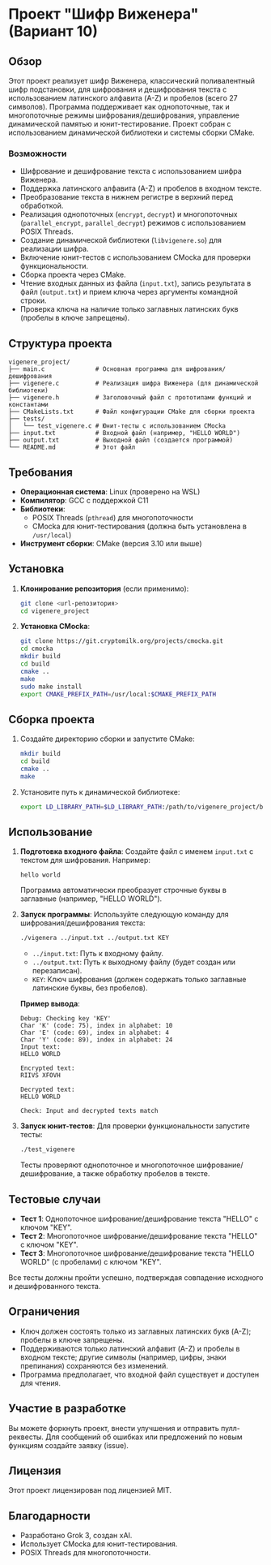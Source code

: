 # Проект "Шифр Виженера" (Вариант 10)

## Обзор
Этот проект реализует шифр Виженера, классический поливалентный шифр подстановки, для шифрования и дешифрования текста с использованием латинского алфавита (A-Z) и пробелов (всего 27 символов). Программа поддерживает как однопоточные, так и многопоточные режимы шифрования/дешифрования, управление динамической памятью и юнит-тестирование. Проект собран с использованием динамической библиотеки и системы сборки CMake.

### Возможности
- Шифрование и дешифрование текста с использованием шифра Виженера.
- Поддержка латинского алфавита (A-Z) и пробелов в входном тексте.
- Преобразование текста в нижнем регистре в верхний перед обработкой.
- Реализация однопоточных (`encrypt`, `decrypt`) и многопоточных (`parallel_encrypt`, `parallel_decrypt`) режимов с использованием POSIX Threads.
- Создание динамической библиотеки (`libvigenere.so`) для реализации шифра.
- Включение юнит-тестов с использованием CMocka для проверки функциональности.
- Сборка проекта через CMake.
- Чтение входных данных из файла (`input.txt`), запись результата в файл (`output.txt`) и прием ключа через аргументы командной строки.
- Проверка ключа на наличие только заглавных латинских букв (пробелы в ключе запрещены).

## Структура проекта
```
vigenere_project/
├── main.c              # Основная программа для шифрования/дешифрования
├── vigenere.c          # Реализация шифра Виженера (для динамической библиотеки)
├── vigenere.h          # Заголовочный файл с прототипами функций и константами
├── CMakeLists.txt      # Файл конфигурации CMake для сборки проекта
├── tests/
│   └── test_vigenere.c # Юнит-тесты с использованием CMocka
├── input.txt           # Входной файл (например, "HELLO WORLD")
├── output.txt          # Выходной файл (создается программой)
└── README.md           # Этот файл
```

## Требования
- **Операционная система**: Linux (проверено на WSL)
- **Компилятор**: GCC с поддержкой C11
- **Библиотеки**:
  - POSIX Threads (`pthread`) для многопоточности
  - CMocka для юнит-тестирования (должна быть установлена в `/usr/local`)
- **Инструмент сборки**: CMake (версия 3.10 или выше)

## Установка
1. **Клонирование репозитория** (если применимо):
   ```bash
   git clone <url-репозитория>
   cd vigenere_project
   ```

2. **Установка CMocka**:
   ```bash
   git clone https://git.cryptomilk.org/projects/cmocka.git
   cd cmocka
   mkdir build
   cd build
   cmake ..
   make
   sudo make install
   export CMAKE_PREFIX_PATH=/usr/local:$CMAKE_PREFIX_PATH
   ```

## Сборка проекта
1. Создайте директорию сборки и запустите CMake:
   ```bash
   mkdir build
   cd build
   cmake ..
   make
   ```

2. Установите путь к динамической библиотеке:
   ```bash
   export LD_LIBRARY_PATH=$LD_LIBRARY_PATH:/path/to/vigenere_project/build
   ```

## Использование
1. **Подготовка входного файла**:
   Создайте файл с именем `input.txt` с текстом для шифрования. Например:
   ```
   hello world
   ```
   Программа автоматически преобразует строчные буквы в заглавные (например, "HELLO WORLD").

2. **Запуск программы**:
   Используйте следующую команду для шифрования/дешифрования текста:
   ```bash
   ./vigenera ../input.txt ../output.txt KEY
   ```
   - `../input.txt`: Путь к входному файлу.
   - `../output.txt`: Путь к выходному файлу (будет создан или перезаписан).
   - `KEY`: Ключ шифрования (должен содержать только заглавные латинские буквы, без пробелов).

   **Пример вывода**:
   ```
   Debug: Checking key 'KEY'
   Char 'K' (code: 75), index in alphabet: 10
   Char 'E' (code: 69), index in alphabet: 4
   Char 'Y' (code: 89), index in alphabet: 24
   Input text:
   HELLO WORLD

   Encrypted text:
   RIIVS XFOVH

   Decrypted text:
   HELLO WORLD

   Check: Input and decrypted texts match
   ```

3. **Запуск юнит-тестов**:
   Для проверки функциональности запустите тесты:
   ```bash
   ./test_vigenere
   ```
   Тесты проверяют однопоточное и многопоточное шифрование/дешифрование, а также обработку пробелов в тексте.

## Тестовые случаи
- **Тест 1**: Однопоточное шифрование/дешифрование текста "HELLO" с ключом "KEY".
- **Тест 2**: Многопоточное шифрование/дешифрование текста "HELLO" с ключом "KEY".
- **Тест 3**: Многопоточное шифрование/дешифрование текста "HELLO WORLD" (с пробелами) с ключом "KEY".

Все тесты должны пройти успешно, подтверждая совпадение исходного и дешифрованного текста.

## Ограничения
- Ключ должен состоять только из заглавных латинских букв (A-Z); пробелы в ключе запрещены.
- Поддерживаются только латинский алфавит (A-Z) и пробелы в входном тексте; другие символы (например, цифры, знаки препинания) сохраняются без изменений.
- Программа предполагает, что входной файл существует и доступен для чтения.

## Участие в разработке
Вы можете форкнуть проект, внести улучшения и отправить пулл-реквесты. Для сообщений об ошибках или предложений по новым функциям создайте заявку (issue).

## Лицензия
Этот проект лицензирован под лицензией MIT.

## Благодарности
- Разработано Grok 3, создан xAI.
- Использует CMocka для юнит-тестирования.
- POSIX Threads для многопоточности.
```
